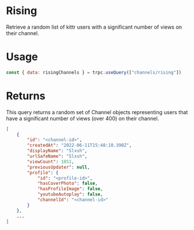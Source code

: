 # Rising

Retrieve a random list of kittr users with a significant number of views on their channel.

# Usage

```js
const { data: risingChannels } = trpc.useQuery(["channels/rising"])
```

# Returns

This query returns a random set of Channel objects representing users that have a significant number of views (over 400) on their channel.

```json
[
    {
        "id": "<channel-id>",
        "createdAt": "2022-06-11T15:48:10.390Z",
        "displayName": "Slxsh",
        "urlSafeName": "Slxsh",
        "viewCount": 1851,
        "previousUpdater": null,
        "profile": {
            "id": "<profile-id>",
            "hasCoverPhoto": false,
            "hasProfileImage": false,
            "youtubeAutoplay": false,
            "channelId": "<channel-id>"
        }
    },
    ...
]
```
